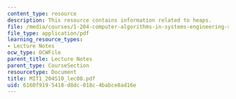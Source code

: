 ```yaml
---
content_type: resource
description: This resource contains information related to heaps.
file: /media/courses/1-204-computer-algorithms-in-systems-engineering-spring-2010/6160f9195418d8dc018c4babce8ad16e_MIT1_204S10_lec08.pdf
file_type: application/pdf
learning_resource_types:
- Lecture Notes
ocw_type: OCWFile
parent_title: Lecture Notes
parent_type: CourseSection
resourcetype: Document
title: MIT1_204S10_lec08.pdf
uid: 6160f919-5418-d8dc-018c-4babce8ad16e
---
```

